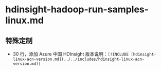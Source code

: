 # hdinsight-hadoop-run-samples-linux.md

## 特殊定制

* 30 行，添加 Azure 中国 HDInsight 版本说明：`[!INCLUDE [hdinsight-linux-acn-version.md](../../includes/hdinsight-linux-acn-version.md)]`